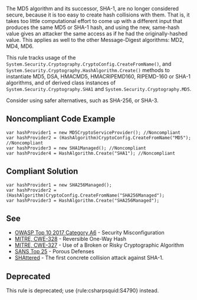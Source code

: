 
The MD5 algorithm and its successor, SHA-1, are no longer considered secure, because it is too easy to create hash collisions with them. That is, it takes too little computational effort to come up with a different input that produces the same MD5 or SHA-1 hash, and using the new, same-hash value gives an attacker the same access as if he had the originally-hashed value. This applies as well to the other Message-Digest algorithms: MD2, MD4, MD6.

This rule tracks usage of the `System.Security.Cryptography.CryptoConfig.CreateFromName()`, and `System.Security.Cryptography.HashAlgorithm.Create()` methods to instantiate MD5, DSA, HMACMD5, HMACRIPEMD160, RIPEMD-160 or SHA-1 algorithms, and of derived class instances of `System.Security.Cryptography.SHA1` and `System.Security.Cryptography.MD5`.

Consider using safer alternatives, such as SHA-256, or SHA-3.

## Noncompliant Code Example


    var hashProvider1 = new MD5CryptoServiceProvider(); //Noncompliant
    var hashProvider2 = (HashAlgorithm)CryptoConfig.CreateFromName("MD5"); //Noncompliant
    var hashProvider3 = new SHA1Managed(); //Noncompliant
    var hashProvider4 = HashAlgorithm.Create("SHA1"); //Noncompliant


## Compliant Solution


    var hashProvider1 = new SHA256Managed();
    var hashProvider2 = (HashAlgorithm)CryptoConfig.CreateFromName("SHA256Managed");
    var hashProvider3 = HashAlgorithm.Create("SHA256Managed");


## See

-  [OWASP Top 10 2017 Category A6](https://www.owasp.org/index.php/Top_10-2017_A6-Security_Misconfiguration) - Security
  Misconfiguration
-  [MITRE, CWE-328](https://cwe.mitre.org/data/definitions/328) - Reversible One-Way Hash
-  [MITRE, CWE-327](https://cwe.mitre.org/data/definitions/327) - Use of a Broken or Risky Cryptographic Algorithm
-  [SANS Top 25](https://www.sans.org/top25-software-errors/#cat3) - Porous Defenses
-  [SHAttered](https://shattered.io/) - The first concrete collision attack against SHA-1.


## Deprecated

This rule is deprecated; use {rule:csharpsquid:S4790} instead.
